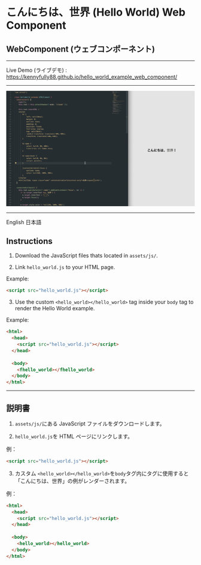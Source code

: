 # こんにちは、世界 (Hello World) Web Component

## WebComponent (ウェブコンポーネント)

---

Live Demo (ライブデモ) : https://kennyfully88.github.io/hello_world_example_web_component/

---

![demo](/assets/images/demo_1_0_0.gif)

---

English 日本語

## Instructions

1. Download the JavaScript files thats located in `assets/js/`.

2. Link `hello_world.js` to your HTML page.

Example:

```html
<script src="hello_world.js"></script>
```

3. Use the custom `<hello_world></hello_world>` tag inside your `body` tag to render the Hello World example.

Example:

```html
<html>
  <head>
    <script src="hello_world.js"></script>
  </head>

  <body>
    <fhello_world></fhello_world>
  </body>
</html>
```

---

## 説明書

1.  `assets/js/`にある JavaScript ファイルをダウンロードします。

2.  `hello_world.js`を HTML ページにリンクします。

例：

```html
<script src="hello_world.js"></script>
```

3.  カスタム `<hello_world></hello_world>`を`body`タグ内にタグに使用すると「こんにちは、世界」の例がレンダーされます。

例：

```html
<html>
  <head>
    <script src="hello_world.js"></script>
  </head>

  <body>
    <hello_world></hello_world>
  </body>
</html>
```
